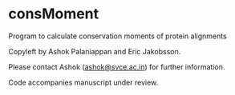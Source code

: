 # consMoment
Program to calculate conservation moments of protein alignments

Copyleft by Ashok Palaniappan and Eric Jakobsson.

Please contact Ashok (ashok@svce.ac.in) for further information.

Code accompanies manuscript under review.
